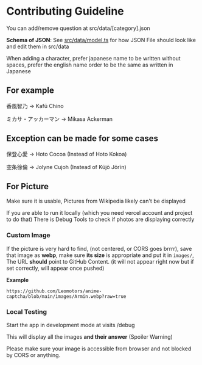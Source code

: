 # Contributing Guideline

You can add/remove question at src/data/[category].json

**Schema of JSON**: See [src/data/model.ts](src/data/model.ts)
for how JSON File should look like and edit them in src/data

When adding a character, prefer japanese name to be written without spaces,
prefer the english name order to be the same as written in Japanese

## For example

香風智乃 -> Kafū Chino

ミカサ・アッカーマン -> Mikasa Ackerman

## Exception can be made for some cases

保登心愛 -> Hoto Cocoa (Instead of Hoto Kokoa)

空条徐倫 -> Jolyne Cujoh (Instead of Kūjō Jōrīn)

## For Picture

Make sure it is usable, Pictures from Wikipedia likely can't be displayed

If you are able to run it locally (which you need vercel account and project to do that)
There is Debug Tools to check if photos are displaying correctly

### Custom Image

If the picture is very hard to find, (not centered, or CORS goes brrrr),
save that image as **webp**, make sure **its size** is appropriate and put it in
`images/`, The URL **should** point to GitHub Content. (it will not appear right
now but if set correctly, will appear once pushed)

**Example**

```
https://github.com/Leomotors/anime-captcha/blob/main/images/Armin.webp?raw=true
```

### Local Testing

Start the app in development mode at visits /debug

This will display all the images **and their answer** (Spoiler Warning)

Please make sure your image is accessible from browser and not blocked by CORS or anything.
